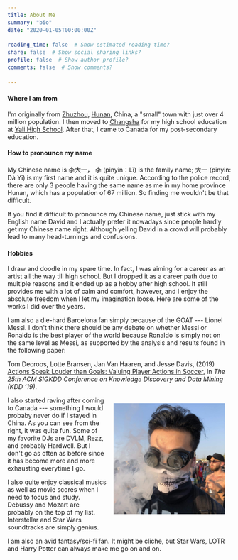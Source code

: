 ```yaml
---
title: About Me
summary: "bio"
date: "2020-01-05T00:00:00Z"

reading_time: false  # Show estimated reading time?
share: false  # Show social sharing links?
profile: false  # Show author profile?
comments: false  # Show comments?

---
```


#### Where I am from

I'm originally from <a href="https://en.wikipedia.org/wiki/Zhuzhou" target="_blank">Zhuzhou</a>, <a href="https://en.wikipedia.org/wiki/Hunan" target="_blank">Hunan</a>, China, a "small" town with just over 4 million population. I then moved to <a href="https://en.wikipedia.org/wiki/Changsha" target="_blank">Changsha</a> for my high school education at <a href="https://en.wikipedia.org/wiki/Yali_High_School" target="_blank">Yali High School</a>. After that, I came to Canada for my post-secondary education. 

#### How to pronounce my name

My Chinese name is 李大一， 李 (pinyin：Lǐ) is the family name; 大一 (pinyin: Dà Yī) is my first name and it is quite unique. According to the police record, there are only 3 people having the same name as me in my home province Hunan, which has a population of 67 million. So finding me wouldn't be that difficult.

If you find it difficult to pronounce my Chinese name, just stick with my English name David and I actually prefer it nowadays since people hardly get my Chinese name right. Although yelling David in a crowd will probably lead to many head-turnings and confusions.

#### Hobbies

I draw and doodle in my spare time. In fact, I was aiming for a career as an artist all the way till high school. But I dropped it as a career path due to multiple reasons and it ended up as a hobby after high school. It still provides me with a lot of calm and comfort, however, and I enjoy the absolute freedom when I let my imagination loose. Here are some of the works I did over the years. 

I am also a die-hard Barcelona fan simply because of the GOAT --- Lionel Messi. I don't think there should be any debate on whether Messi or Ronaldo is the best player of the world because Ronaldo is simply not on the same level as Messi, as supported by the analysis and results found in the following paper:

<span style="font_size:90%">Tom Decroos, Lotte Bransen, Jan Van Haaren, and Jesse Davis, (2019) <a href="https://arxiv.org/pdf/1802.07127.pdf" target="_blank">Actions Speak Louder than Goals:
Valuing Player Actions in Soccer</a>, In *The 25th ACM SIGKDD Conference on Knowledge Discovery and Data Mining (KDD ’19)*.</span>

<img src="me.jpg" alt="Me" style="padding: 15px;float:right;width:250px;height:250px;">

I also started raving after coming to Canada --- something I would probaby never do if I stayed in China. As you can see from the right, it was quite fun. Some of my favorite DJs are DVLM, Rezz, and probably Hardwell. But I don't go as often as before since it has become more and more exhausting everytime I go.

I also quite enjoy classical musics as well as movie scores when I need to focus and study. Debussy and Mozart are probably on the top of my list. Interstellar and Star Wars soundtracks are simply genius.

I am also an avid fantasy/sci-fi fan. It might be cliche, but Star Wars, LOTR and Harry Potter can always make me go on and on.

